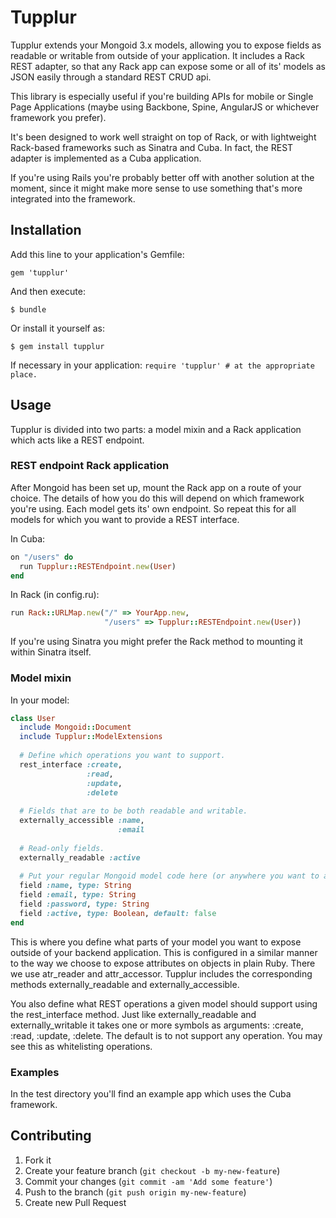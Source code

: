 # Tupplur

Tupplur extends your Mongoid 3.x models, allowing you to expose fields as readable 
or writable from outside of your application. It includes a Rack REST adapter, 
so that any Rack app can expose some or all of its' models as JSON easily 
through a standard REST CRUD api. 

This library is especially useful if you're building APIs for mobile or 
Single Page Applications (maybe using Backbone, Spine, AngularJS or whichever 
framework you prefer).

It's been designed to work well straight on top of Rack, or with lightweight 
Rack-based frameworks such as Sinatra and Cuba. In fact, the REST adapter is 
implemented as a Cuba application.

If you're using Rails you're probably better off with another solution at the 
moment, since it might make more sense to use something that's more 
integrated into the framework.

## Installation

Add this line to your application's Gemfile:

    gem 'tupplur'

And then execute:

    $ bundle

Or install it yourself as:

    $ gem install tupplur

If necessary in your application:
    ```
    require 'tupplur' # at the appropriate place.
    ```

## Usage

Tupplur is divided into two parts: a model mixin and a Rack 
application which acts like a REST endpoint.

### REST endpoint Rack application
  After Mongoid has been set up, mount the Rack app on a route of your choice. 
  The details of how you do this will depend on which framework you're using.
  Each model gets its' own endpoint. So repeat this for all 
  models for which you want to provide a REST interface.

  In Cuba:
  ```ruby
  on "/users" do 
    run Tupplur::RESTEndpoint.new(User)
  end
  ```
      
  In Rack (in config.ru):
  ```ruby
  run Rack::URLMap.new("/" => YourApp.new, 
                       "/users" => Tupplur::RESTEndpoint.new(User))
  ```
  
  If you're using Sinatra you might prefer the Rack method to mounting it 
  within Sinatra itself.

### Model mixin
In your model:
  ```ruby
  class User
    include Mongoid::Document
    include Tupplur::ModelExtensions
   
    # Define which operations you want to support.
    rest_interface :create, 
                   :read, 
                   :update, 
                   :delete
    
    # Fields that are to be both readable and writable.
    externally_accessible :name,
                          :email
    
    # Read-only fields.
    externally_readable :active
    
    # Put your regular Mongoid model code here (or anywhere you want to as the ordering doesn't matter.)
    field :name, type: String
    field :email, type: String
    field :password, type: String
    field :active, type: Boolean, default: false
  end
  ```
  This is where you define what parts of your model you want to 
  expose outside of your backend application. This is configured 
  in a similar manner to the way we choose to expose attributes on
  objects in plain Ruby. There we use atr_reader and 
  attr_accessor. Tupplur includes the corresponding methods 
  externally_readable and externally_accessible.

  You also define what REST operations a given model should 
  support using the rest_interface method. Just like externally_readable and 
  externally_writable it takes one or more symbols as arguments: :create, :read,
  :update, :delete. The default is to not support any operation. You may 
  see this as whitelisting operations.

### Examples
In the test directory you'll find an example app which uses the Cuba framework.

## Contributing

1. Fork it
2. Create your feature branch (`git checkout -b my-new-feature`)
3. Commit your changes (`git commit -am 'Add some feature'`)
4. Push to the branch (`git push origin my-new-feature`)
5. Create new Pull Request
